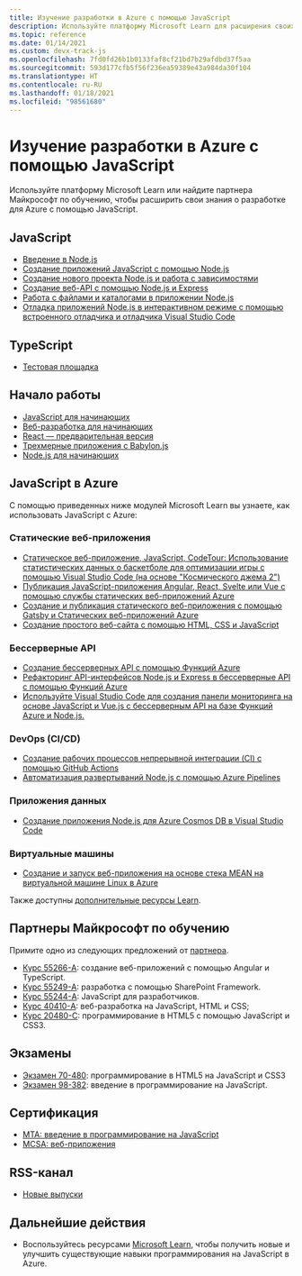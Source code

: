 ```yaml
---
title: Изучение разработки в Azure с помощью JavaScript
description: Используйте платформу Microsoft Learn для расширения своих знаний о разработке для Azure с помощью JavaScript.
ms.topic: reference
ms.date: 01/14/2021
ms.custom: devx-track-js
ms.openlocfilehash: 7fd0fd26b1b0133faf8cf21bd7b29afdbd37f5aa
ms.sourcegitcommit: 593d177cfb5f56f236ea59389e43a984da30f104
ms.translationtype: HT
ms.contentlocale: ru-RU
ms.lasthandoff: 01/18/2021
ms.locfileid: "98561680"
---
```

# <a name="learn-to-develop-with-azure-and-javascript"></a>Изучение разработки в Azure с помощью JavaScript 

Используйте платформу Microsoft Learn или найдите партнера Майкрософт по обучению, чтобы расширить свои знания о разработке для Azure с помощью JavaScript.

## <a name="javascript"></a>JavaScript

* [Введение в Node.js](/learn/modules/intro-to-nodejs/)
* [Создание приложений JavaScript с помощью Node.js](/learn/paths/build-javascript-applications-nodejs/)
* [Создание нового проекта Node.js и работа с зависимостями](/learn/modules/create-nodejs-project-dependencies/)
* [Создание веб-API с помощью Node.js и Express](/learn/modules/build-web-api-nodejs-express/) 
* [Работа с файлами и каталогами в приложении Node.js](/learn/modules/nodejs-files/)
* [Отладка приложений Node.js в интерактивном режиме с помощью встроенного отладчика и отладчика Visual Studio Code](/learn/modules/debug-nodejs/)

## <a name="typescript"></a>TypeScript

* [Тестовая площадка](https://www.typescriptlang.org/play)

## <a name="getting-started"></a>Начало работы

* [JavaScript для начинающих](https://techcommunity.microsoft.com/t5/apps-on-azure/learn-javascript-with-this-series-of-videos-for-beginners/ba-p/1764635)
* [Веб-разработка для начинающих](https://github.com/microsoft/Web-Dev-For-Beginners)
* [React — предварительная версия](https://github.com/geektrainer/learn-react)
* [Трехмерные приложения с Babylon.js](https://techcommunity.microsoft.com/t5/apps-on-azure/a-first-introduction-to-building-3d-applications-with-javascript/ba-p/1877650)
* [Node.js для начинающих](https://techcommunity.microsoft.com/t5/apps-on-azure/learn-node-js-with-this-series-of-short-videos-for-beginners/ba-p/1771830)

## <a name="javascript-on-azure"></a>JavaScript в Azure

С помощью приведенных ниже модулей Microsoft Learn вы узнаете, как использовать JavaScript с Azure:

### <a name="static-web-apps"></a>Статические веб-приложения

* [Статическое веб-приложение, JavaScript, CodeTour: Использование статистических данных о баскетболе для оптимизации игры с помощью Visual Studio Code (на основе "Космического джема 2")](/learn/paths/optimize-basketball-games-with-machine-learning/)
* [Публикация JavaScript-приложения Angular, React, Svelte или Vue с помощью службы статических веб-приложений Azure](/learn/modules/publish-app-service-static-web-app-api/)
* [Создание и публикация статического веб-приложения с помощью Gatsby и Статических веб-приложений Azure](/learn/modules/create-deploy-static-webapp-gatsby-app-service/)
* [Создание простого веб-сайта с помощью HTML, CSS и JavaScript](/learn/modules/build-simple-website/)

### <a name="serverless-apis"></a>Бессерверные API

* [Создание бессерверных API с помощью Функций Azure](/learn/modules/build-api-azure-functions/)
* [Рефакторинг API-интерфейсов Node.js и Express в бессерверные API с помощью Функций Azure](/learn/modules/shift-nodejs-express-apis-serverless/)
* [Используйте Visual Studio Code для создания панели мониторинга на основе JavaScript и Vue.js с бессерверным API на базе Функций Azure и Node.js.](/learn/modules/build-api-azure-functions)

### <a name="devops-cicd"></a>DevOps (CI/CD)

* [Создание рабочих процессов непрерывной интеграции (CI) с помощью GitHub Actions](/learn/modules/github-actions-ci/)
* [Автоматизация развертываний Node.js с помощью Azure Pipelines](/learn/modules/deploy-nodejs/)

### <a name="data-apps"></a>Приложения данных

* [Создание приложения Node.js для Azure Cosmos DB в Visual Studio Code](/learn/modules/build-node-cosmos-app-vscode/)

### <a name="virtual-machines"></a>Виртуальные машины
* [Создание и запуск веб-приложения на основе стека MEAN на виртуальной машине Linux в Azure](/learn/modules/build-a-web-app-with-mean-on-a-linux-vm/)




Также доступны [дополнительные ресурсы Learn](/search/?category=Learn&terms=JavaScript).


## <a name="microsoft-learning-partners"></a>Партнеры Майкрософт по обучению

Примите одно из следующих предложений от [партнера](/learn/certifications/partners).

* [Курс 55266-A](/learn/certifications/courses/55266): создание веб-приложений с помощью Angular и TypeScript.
* [Курс 55249-A](/learn/certifications/courses/55249): разработка с помощью SharePoint Framework.
* [Курс 55244-A](/learn/certifications/courses/55244): JavaScript для разработчиков.
* [Курс 40410-A](/learn/certifications/courses/40410): веб-разработка на JavaScript, HTML и CSS;
* [Курс 20480-C](/learn/certifications/courses/20480): программирование в HTML5 с помощью JavaScript и CSS3.

## <a name="exams"></a>Экзамены

* [Экзамен 70-480](/learn/certifications/exams/70-480): программирование в HTML5 на JavaScript и CSS3
* [Экзамен 98-382](/learn/certifications/exams/98-382): введение в программирование на JavaScript.

## <a name="certifications"></a>Сертификация

* [MTA: введение в программирование на JavaScript](/learn/certifications/mta-introduction-to-programming-using-javascript)
* [MCSA: веб-приложения](/learn/certifications/mcsa-web-applications-certification)

## <a name="rss-feed"></a>RSS-канал

* [Новые выпуски](https://aka.ms/mslearn-rss)

## <a name="next-steps"></a>Дальнейшие действия

* Воспользуйтесь ресурсами [Microsoft Learn](/learn/), чтобы получить новые и улучшить существующие навыки программирования на JavaScript в Azure.